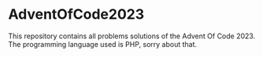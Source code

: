 # AdventOfCode2023
This repository contains all problems solutions of the Advent Of Code 2023. The programming language used is PHP, sorry about that.

